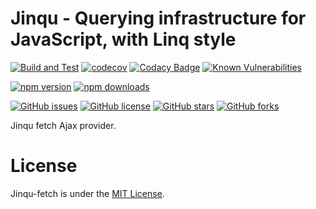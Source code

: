 # Jinqu - Querying infrastructure for JavaScript, with Linq style

[![Build and Test](https://github.com/jin-qu/jinqu-axios/actions/workflows/build.yml/badge.svg)](https://github.com/jin-qu/jinqu-axios/actions/workflows/build.yml)
[![codecov](https://codecov.io/gh/jin-qu/jinqu-axios/graph/badge.svg?token=3WUQ44WFaI)](https://codecov.io/gh/jin-qu/jinqu-axios)
[![Codacy Badge](https://app.codacy.com/project/badge/Grade/6b5e54e8758140bb8ecb481c53c50a9f)](https://app.codacy.com/gh/jin-qu/jinqu-fetch/dashboard?utm_source=gh&utm_medium=referral&utm_content=&utm_campaign=Badge_grade)
<a href="https://snyk.io/test/npm/jinqu-axios"><img src="https://snyk.io/test/npm/jinqu-axios/badge.svg" alt="Known Vulnerabilities" data-canonical-src="https://snyk.io/test/npm/jinqu-axios" style="max-width:100%;"></a>

[![npm version](https://img.shields.io/npm/v/jinqu-axios)](https://www.npmjs.com/package/jinqu-axios)
[![npm downloads](https://img.shields.io/npm/dm/jinqu-axios.svg)](https://www.npmjs.com/package/jinqu-axios)

[![GitHub issues](https://img.shields.io/github/issues/jin-qu/jinqu-axios.svg)](https://github.com/jin-qu/jinqu-axios/issues)
[![GitHub license](https://img.shields.io/badge/license-MIT-blue.svg)](https://raw.githubusercontent.com/jin-qu/jinqu-axios/main/LICENSE)
[![GitHub stars](https://img.shields.io/github/stars/jin-qu/jinqu-axios.svg?style=social&label=Star)](https://github.com/jin-qu/jinqu-axios)
[![GitHub forks](https://img.shields.io/github/forks/jin-qu/jinqu-axios.svg?style=social&label=Fork)](https://github.com/jin-qu/jinqu-axios)

Jinqu fetch Ajax provider.

# License
Jinqu-fetch is under the [MIT License](LICENSE).
